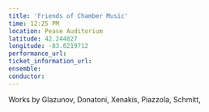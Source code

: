 ```yaml
---
title: 'Friends of Chamber Music'
time: 12:25 PM
location: Pease Auditorium
latitude: 42.244827
longitude: -83.6219712
performance_url: 
ticket_information_url: 
ensemble: 
conductor: 
---
```

<p>Works by Glazunov, Donatoni, Xenakis, Piazzola, Schmitt,</p>